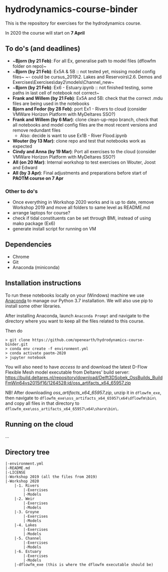 # hydrodynamics-course-binder

This is the repository for exercises for the hydrodynamics course.

In 2020 the course will start on **7 April**

## To do's (and deadlines)
* ~**Bjorn (by 21 Feb)**: For all Ex, generalise path to model files (dflowfm folder on repo)~
* ~**Bjorn (by 21 Feb)**: Ex5A & 5B :: not tested yet, missing model config files~
	~- could be cursus_2019\2. Lakes and Reservoirs\2.6. Demos and Exercises\Exercises\day2\models\Channel_new~
* ~**Bjorn (by 21 Feb)**: Ex6 - Estuary.ipynb :: not finished testing, some paths in last cell of notebook not correct~
* **Frank and Willem (by 21 Feb)**: Ex5A and 5B: check that the correct .mdu files are being used in the notebooks
* **Bjorn and Fedor (by 28 Feb)**: port Ex1 - Rivers to cloud (consider VMWare Horizon Platform with MyDeltares SSO?)
* **Frank and Willem (by 6 Mar)**: clone clean-up-repo branch, check that all notebooks and model config files are the most recent versions and remove redundant files
	- Also: decide is want to use Ex1B - River Flood.ipynb
* **Wouter (by 13 Mar)**: clone repo and test that notebooks work as expected
* **Cindy and Anna (by 19 Mar)**: Port all exercises to the cloud (consider VMWare Horizon Platform with MyDeltares SSO?)
* **All (on 20 Mar)**: Internal workshop to test exercises on Wouter, Joost and Edward
* **All (by 3 Apr)**: Final adjustments and preparations before start of **PAOTM course on 7 Apr**

### Other to do's
* Once everything in Workshop 2020 works and is up to date, remove Workshop 2019 and move all folders to same level as README.md
* arrange laptops for course?
* check if tidal constituents can be set through BMI, instead of using mako package (Ex6)
* generate install script for running on VM

## Dependencies
* Chrome
* Git
* Anaconda (miniconda)

## Installation instructions
To run these notebooks locally on your (Windows) machine we use [Anaconda](https://repo.anaconda.com/archive/Anaconda3-2019.10-Windows-x86_64.exe) to manage our Python 3.7 installation. We will also use pip to install some other libraries.

After installing Anaconda, launch `Anaconda Prompt` and navigate to the directory where you want to keep all the files related to this course.

Then do
```
> git clone https://github.com/openearth/hydrodynamics-course-binder.git
> conda env create -f environment.yml 
> conda activate paotm-2020
> jupyter notebook
```

You will also need to have _access to_ and download the latest D-Flow Flexible Mesh model executable from Deltares' build server:
https://build.deltares.nl/repository/download/Delft3DSobek_OssBuilds_BuildFmWin64vs2015if16/1264528:id/oss_artifacts_x64_65957.zip   

NB! After downloading _oss_artifacts_x64_65957.zip_, unzip it in `dflowfm_exe`, then navigate to `dflowfm_exe\oss_artifacts_x64_65957\x64\dflowfm\bin\` and copy all files in that directory to `dflowfm_exe\oss_artifacts_x64_65957\x64\share\bin\`.

## Running on the cloud
...

## Directory tree
```
|-environment.yml 
|-README.md
|-LICENSE
|-Workshop 2019 (all the files from 2019)
|-Workshop 2020
	|-1. Rivers
		|-Exercises
		|-Models
	|-2. Weir
		|-Exercises
		|-Models
	|-3. Groyne
		|-Exercises
		|-Models
	|-4. Lakes
		|-Exercises
		|-Models
	|-5. Channel
		|-Exercises
		|-Models
	|-6. Estuary
		|-Exercises
		|-Models
	|-dflowfm_exe (this is where the dflowfm executable should be)
```
